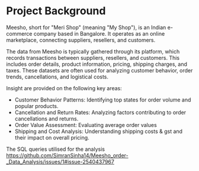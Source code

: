 # Project Background
Meesho, short for "Meri Shop" (meaning "My Shop"), is an Indian e-commerce company based in Bangalore. It operates as an online marketplace, connecting suppliers, resellers, and customers. 

The data from Meesho is typically gathered through its platform, which records transactions between suppliers, resellers, and customers. This includes order details, product information, pricing, shipping charges, and taxes. These datasets are often used for analyzing customer behavior, order trends, cancellations, and logistical costs.

Insight are provided on the following key areas:
  - Customer Behavior Patterns: Identifying top states for order volume and popular products.
  - Cancellation and Return Rates: Analyzing factors contributing to order cancellations and returns.
  - Order Value Assessment: Evaluating average order values 
  - Shipping and Cost Analysis: Understanding shipping costs & gst and their impact on overall pricing.

The SQL queries utilised for the analysis https://github.com/SimranSinha14/Meesho_order-_Data_Analysis/issues/1#issue-2540437967


